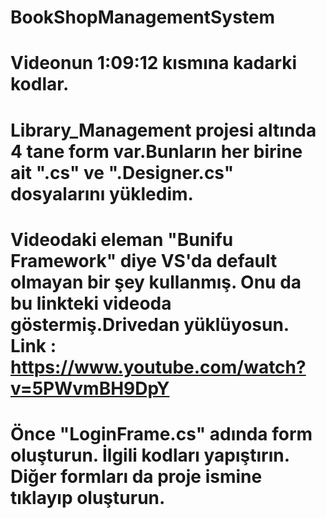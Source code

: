 # BookShopManagementSystem
# Videonun 1:09:12 kısmına kadarki kodlar.
# Library_Management projesi altında 4 tane form var.Bunların her birine ait ".cs" ve ".Designer.cs" dosyalarını yükledim.
# Videodaki eleman "Bunifu Framework" diye VS'da default olmayan bir şey kullanmış. Onu da bu linkteki videoda göstermiş.Drivedan yüklüyosun. Link : https://www.youtube.com/watch?v=5PWvmBH9DpY 
# Önce "LoginFrame.cs" adında form oluşturun. İlgili kodları yapıştırın. Diğer formları da proje ismine tıklayıp oluşturun. 
